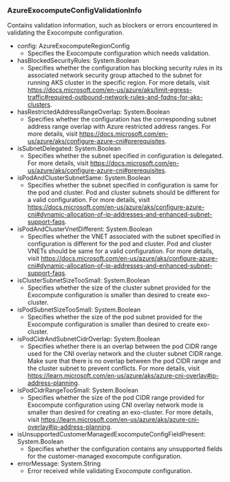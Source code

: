 ### AzureExocomputeConfigValidationInfo
Contains validation information, such as blockers or errors encountered in validating the Exocompute configuration.

- config: AzureExocomputeRegionConfig
  - Specifies the Exocompute configuration which needs validation.
- hasBlockedSecurityRules: System.Boolean
  - Specifies whether the configuration has blocking security rules in its associated network security group attached to the subnet for running AKS cluster in the specific region. For more details, visit https://docs.microsoft.com/en-us/azure/aks/limit-egress-traffic#required-outbound-network-rules-and-fqdns-for-aks-clusters.
- hasRestrictedAddressRangeOverlap: System.Boolean
  - Specifies whether the configuration has the corresponding subnet address range overlap with Azure restricted address ranges. For more details, visit https://docs.microsoft.com/en-us/azure/aks/configure-azure-cni#prerequisites.
- isSubnetDelegated: System.Boolean
  - Specifies whether the subnet specified in configuration is delegated. For more details, visit https://docs.microsoft.com/en-us/azure/aks/configure-azure-cni#prerequisites.
- isPodAndClusterSubnetSame: System.Boolean
  - Specifies whether the subnet specified in configuration is same for the pod and cluster. Pod and cluster subnets should be different for a valid configuration. For more details, visit https://docs.microsoft.com/en-us/azure/aks/configure-azure-cni#dynamic-allocation-of-ip-addresses-and-enhanced-subnet-support-faqs.
- isPodAndClusterVnetDifferent: System.Boolean
  - Specifies whether the VNET associated with the subnet specified in configuration is different for the pod and cluster. Pod and cluster VNETs should be same for a valid configuration. For more details, visit https://docs.microsoft.com/en-us/azure/aks/configure-azure-cni#dynamic-allocation-of-ip-addresses-and-enhanced-subnet-support-faqs.
- isClusterSubnetSizeTooSmall: System.Boolean
  - Specifies whether the size of the cluster subnet provided for the Exocompute configuration is smaller than desired to create exo-cluster.
- isPodSubnetSizeTooSmall: System.Boolean
  - Specifies whether the size of the pod subnet provided for the Exocompute configuration is smaller than desired to create exo-cluster.
- isPodCidrAndSubnetCidrOverlap: System.Boolean
  - Specifies whether there is an overlap between the pod CIDR range used for the CNI overlay network and the cluster subnet CIDR range. Make sure that there is no overlap between the pod CIDR range and the cluster subnet to prevent conflicts. For more details, visit https://learn.microsoft.com/en-us/azure/aks/azure-cni-overlay#ip-address-planning.
- isPodCidrRangeTooSmall: System.Boolean
  - Specifies whether the size of the pod CIDR range provided for Exocompute configuration using CNI overlay network mode is smaller than desired for creating an exo-cluster. For more details, visit https://learn.microsoft.com/en-us/azure/aks/azure-cni-overlay#ip-address-planning.
- isUnsupportedCustomerManagedExocomputeConfigFieldPresent: System.Boolean
  - Specifies whether the configuration contains any unsupported fields for the customer-managed exocompute configuration.
- errorMessage: System.String
  - Error received while validating Exocompute configuration.

